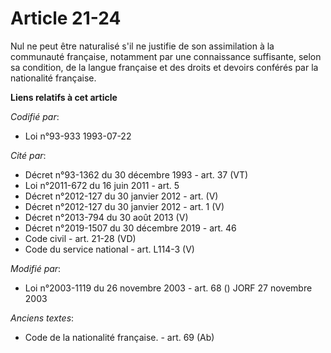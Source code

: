 # Article 21-24

Nul ne peut être naturalisé s'il ne justifie de son assimilation à la communauté française, notamment par une connaissance
suffisante, selon sa condition, de la langue française et des droits et devoirs conférés par la nationalité française.

**Liens relatifs à cet article**

_Codifié par_:

  - Loi n°93-933 1993-07-22

_Cité par_:

  - Décret n°93-1362 du 30 décembre 1993 - art. 37 (VT)
  - Loi n°2011-672 du 16 juin 2011 - art. 5
  - Décret n°2012-127 du 30 janvier 2012 - art. (V)
  - Décret n°2012-127 du 30 janvier 2012 - art. 1 (V)
  - Décret n°2013-794 du 30 août 2013 (V)
  - Décret n°2019-1507 du 30 décembre 2019 - art. 46
  - Code civil - art. 21-28 (VD)
  - Code du service national - art. L114-3 (V)

_Modifié par_:

  - Loi n°2003-1119 du 26 novembre 2003 - art. 68 () JORF 27 novembre 2003

_Anciens textes_:

  - Code de la nationalité française. - art. 69 (Ab)
